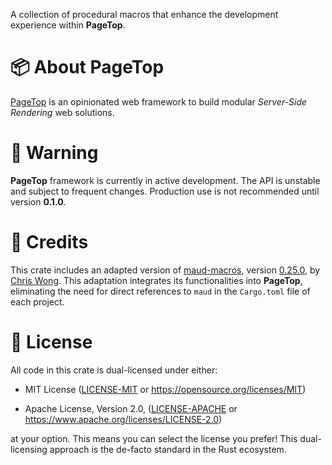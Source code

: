A collection of procedural macros that enhance the development experience within **PageTop**.


# 📦 About PageTop

[PageTop](https://docs.rs/pagetop) is an opinionated web framework to build modular *Server-Side
Rendering* web solutions.


# 🚧 Warning

**PageTop** framework is currently in active development. The API is unstable and subject to
frequent changes. Production use is not recommended until version **0.1.0**.


# 🔖 Credits

This crate includes an adapted version of [maud-macros](https://crates.io/crates/maud_macros),
version [0.25.0](https://github.com/lambda-fairy/maud/tree/v0.25.0/maud_macros), by
[Chris Wong](https://crates.io/users/lambda-fairy). This adaptation integrates its functionalities
into **PageTop**, eliminating the need for direct references to `maud` in the `Cargo.toml` file of
each project.


# 📜 License

All code in this crate is dual-licensed under either:

  * MIT License
    ([LICENSE-MIT](LICENSE-MIT) or https://opensource.org/licenses/MIT)

  * Apache License, Version 2.0,
    ([LICENSE-APACHE](LICENSE-APACHE) or https://www.apache.org/licenses/LICENSE-2.0)

at your option. This means you can select the license you prefer! This dual-licensing approach is
the de-facto standard in the Rust ecosystem.
